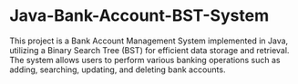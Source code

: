 # Java-Bank-Account-BST-System
This project is a Bank Account Management System implemented in Java, utilizing a Binary Search Tree (BST) for efficient data storage and retrieval. The system allows users to perform various banking operations such as adding, searching, updating, and deleting bank accounts.
